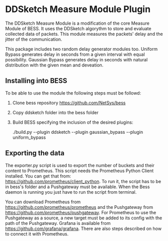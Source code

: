 # DDSketch Measure Module Plugin

The DDSketch Measure Module is a modification of the core Measure Module of BESS. It uses the DDSketch algorythm to store and evaluate collected data of packets.
This module measures the packets' delay and the jitter of the communication.

This package includes two random delay generator modules too.
Uniform Bypass generates delay in seconds from a given interval with equal possibility.
Gaussian Bypass generates delay in seconds with natural distribution with the given mean and deveation.

## Installing into BESS

To be able to use the module the following steps must be followd:

1. Clone bess repository https://github.com/NetSys/bess
2. Copy ddsketch folder into the bess folder
3. Build BESS specifying the inclusion of the desired plugins:
   
    ./build.py --plugin ddsketch --plugin gaussian_bypass --plugin uniform_bypass
    
## Exporting the data

The exporter.py script is used to export the number of buckets and their content to Prometheus.
This script needs the Prometheus Python Client installed.
You can get that from: https://github.com/prometheus/client_python.
To run it, the script has to be in bess's folder and a Pushgateway must be available.
When the Bess daemon is running you just have to run the script from terminal.

You can download Prometheus from https://github.com/prometheus/prometheus and the Pushgateway from https://github.com/prometheus/pushgateway.
For Prometheus to use the Pushgateway as a source, a new target must be added to its config with the path of the Pushgateway.
Grafana is available from https://github.com/grafana/grafana. There are also steps described on how to connect it with Prometheus.

